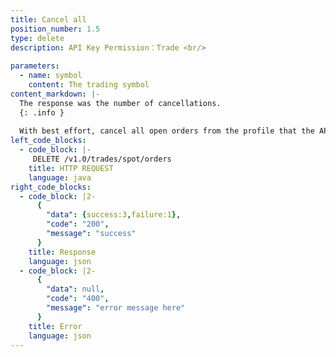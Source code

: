 ```yaml
---
title: Cancel all
position_number: 1.5
type: delete
description: API Key Permission：Trade <br/>
             
parameters:
  - name: symbol
    content: The trading symbol
content_markdown: |-
  The response was the number of cancellations.
  {: .info }
  
  With best effort, cancel all open orders from the profile that the API key belongs to.
left_code_blocks:
  - code_block: |-
     DELETE /v1.0/trades/spot/orders
    title: HTTP REQUEST
    language: java
right_code_blocks:
  - code_block: |2-
      {
        "data": {success:3,failure:1},
        "code": "200",
        "message": "success"
      }
    title: Response
    language: json
  - code_block: |2-
      {
        "data": null,
        "code": "400",
        "message": "error message here"
      }
    title: Error
    language: json
---
```


